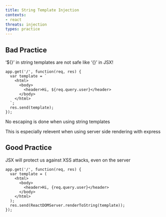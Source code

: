 ```yaml
---
title: String Template Injection
contexts:
- react
threats: injection
types: practice
---
```


## Bad Practice

‘${}’ in string templates are not safe like ‘{}’ in JSX!

```jsx:5
app.get('/', function(req, res) {
  var template = `
    <html>
      <body>
        <header>Hi, ${req.query.user}</header>
      </body>
    </html>
  `;
  res.send(template);
});
```

No escaping is done when using string templates 

This is especially relevent when using server side rendering with express

## Good Practice

JSX will protect us against XSS attacks, even on the server

```jsx:5
app.get('/', function(req, res) {
  var template = (
    <html>
      <body>
        <header>Hi, {req.query.user}</header>
      </body>
    </html>
  );
  res.send(ReactDOMServer.renderToString(template));
});
```

